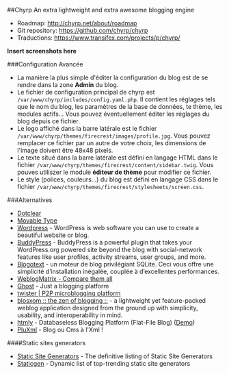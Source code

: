 ##Chyrp
An extra lightweight and extra awesome blogging engine

  * Roadmap: http://chyrp.net/about/roadmap
  * Git repository: https://github.com/chyrp/chyrp
  * Traductions: https://www.transifex.com/projects/p/chyrp/


**Insert screenshots here**

###Configuration Avancée
  * La manière la plus simple d'éditer la configuration du blog est de se rendre dans la zone **Admin** du blog.
  * Le fichier de configuration principal de chyrp est `/var/www/chyrp/includes/config.yaml.php`. Il contient les réglages tels que le nom du blog, les paramètres de la base de données, te thème, les modules actifs... Vous pouvez éventuellement éditer les réglages du blog depuis ce fichier.
  * Le logo affiché dans la barre latérale est le fichier `/var/www/chyrp/themes/firecrest/images/profile.jpg`. Vous pouvez remplacer ce fichier par un autre de votre choix, les dimensions de l'image doivent être 48x48 pixels.
  * Le texte situé dans la barre latérale est défini en langage HTML dans le fichier `/var/www/chyrp/themes/firecrest/content/sidebar.twig`. Vous pouves utiliszer le module **éditeur de thème** pour modifier ce fichier.
  * Le style (polices, couleurs...) du blog est défini en langage CSS dans le fichier `/var/www/chyrp/themes/firecrest/stylesheets/screen.css`.


###Alternatives
 * [Dotclear](http://dotclear.org/)
 * [Movable Type](https://movabletype.org/)
 * [Wordpress](https://wordpress.org/) - WordPress is web software you can use to create a beautiful website or blog.
  * [BuddyPress](http://buddypress.org/about/) - BuddyPress is a powerful plugin that takes your WordPress.org powered site beyond the blog with social-network features like user profiles, activity streams, user groups, and more.
 * [Blogotext](http://lehollandaisvolant.net/blogotext/fr/) - un moteur de blog privilégiant SQLite. Ceci vous offre une simplicité d’installation inégalée, couplée à d’excellentes performances.
 * [WeblogMatrix - Compare them all](http://www.weblogmatrix.org/)
 * [Ghost](http://ghost.org/) - Just a blogging platform
 * [twister | P2P microblogging platform](http://twister.net.co/)
 * [blosxom :: the zen of blogging ::](http://blosxom.sourceforge.net/) -  a lightweight yet feature-packed weblog application designed from the ground up with simplicity, usability, and interoperability in mind. 
 * [htmly](https://github.com/danpros/htmly) - Databaseless Blogging Platform (Flat-File Blog) ([Demo](http://www.htmly.com/demo/))
 * [PluXml](http://www.pluxml.org/) - Blog ou Cms à l'Xml !

####Static sites generators
* [Static Site Generators](http://staticsitegenerators.net/) - The definitive listing of Static Site Generators 
* [Staticgen](http://staticgen.com/) - Dynamic list of top-trending static site generators



